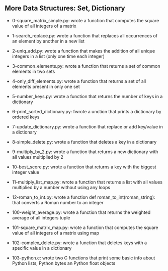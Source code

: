 ## More Data Structures: Set, Dictionary

* 0-square_matrix_simple.py: wrote a function that computes the square value of all integers of a matrix

* 1-search_replace.py: wrote a function that replaces all occurrences of an element by another in a new list

* 2-uniq_add.py: wrote a function that makes the addition of all unique integers in a list (only one time each integer)

* 3-common_elements.py: wrote a function that returns a set of common elements in two sets

* 4-only_diff_elements.py: wrote a function that returns a set of all elements present in only one set

* 5-number_keys.py: wrote a function that returns the number of keys in a dictionary

* 6-print_sorted_dictionary.py: fwrote a unction that prints a dictionary by ordered keys

* 7-update_dictionary.py: wrote a function that replace or add key/value in a dictionary

* 8-simple_delete.py: wrote a function that deletes a key in a dictionary

* 9-multiply_by_2.py: wrote a function that returns a new dictionary with all values multiplied by 2

* 10-best_score.py: wrote a function that returns a key with the biggest integer value

* 11-multiply_list_map.py: wrote a function that returns a list with all values multiplied by a number without using any loops

* 12-roman_to_int.py: wrote a function def roman_to_int(roman_string): that converts a Roman number to an integer

* 100-weight_average.py: wrote a function that returns the weighted average of all integers tuple

* 101-square_matrix_map.py: wrote a function that computes the square value of all integers of a matrix using map

* 102-complex_delete.py: wrote a function that deletes keys with a specific value in a dictionary

* 103-python.c:	wrote two C functions that print some basic info about Python lists, Python bytes an Python float objects